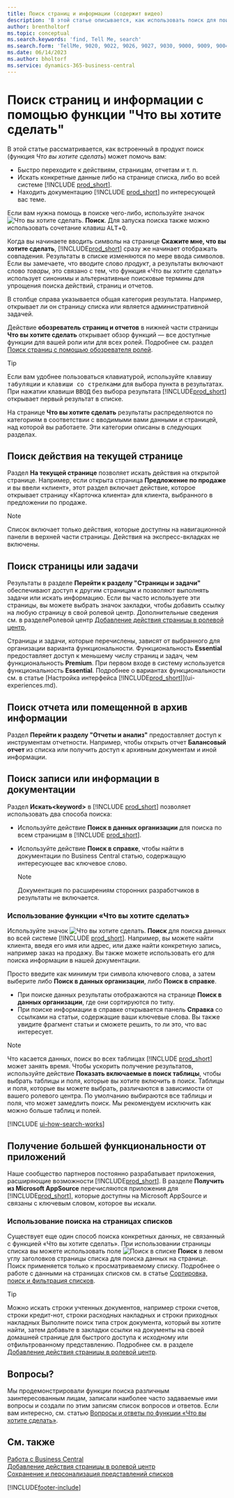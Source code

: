 ```yaml
---
title: Поиск страниц и информации (содержит видео)
description: 'В этой статье описывается, как использовать поиск для поиска действий, страниц, отчетов, документации и данных, а также других приложений и консультативных служб.'
author: brentholtorf
ms.topic: conceptual
ms.search.keywords: 'find, Tell Me, search'
ms.search.form: 'TellMe, 9020, 9022, 9026, 9027, 9030, 9000, 9009, 9004, 9005, 9024, 9006, 9007, 9010, 9016, 9017'
ms.date: 06/14/2023
ms.author: bholtorf
ms.service: dynamics-365-business-central
---
```

# <a name="finding-pages-and-information-with-tell-me"></a>Поиск страниц и информации с помощью функции "Что вы хотите сделать"

В этой статье рассматривается, как встроенный в продукт поиск (функция *Что вы хотите сделать*) может помочь вам: 

* Быстро переходите к действиям, страницам, отчетам и т. п.
* Искать конкретные данные либо на странице списка, либо во всей системе [!INCLUDE [prod_short](includes/prod_short.md)].
* Находить документацию [!INCLUDE [prod_short](includes/prod_short.md)] по интересующей вас теме.

<!-- ![!VIDEO https://go.microsoft.com/fwlink/?linkid=2086048] -->

Если вам нужна помощь в поиске чего-либо, используйте значок ![Что вы хотите сделать.](media/ui-search/search.png "Поиск страницы или отчета") **Поиск**. Для запуска поиска также можно использовать сочетание клавиш <kbd>ALT</kbd>+<kbd>Q</kbd>.

Когда вы начинаете вводить символы на странице **Скажите мне, что вы хотите сделать**, [!INCLUDE[prod_short](includes/prod_short.md)] сразу же начинает отображать совпадения. Результаты в списке изменяются по мере ввода символов. Если вы замечаете, что вводите слово *продукт*, а результаты включают слово *товары*, это связано с тем, что функция «Что вы хотите сделать» использует синонимы и альтернативные поисковые термины для упрощения поиска действий, страниц и отчетов.

В столбце справа указывается общая категория результата. Например, открывает ли он страницу списка или является административной задачей.  

Действие **обозреватель страниц и отчетов** в нижней части страницы **Что вы хотите сделать** открывает обзор функций — все доступные функции для вашей роли или для всех ролей. Подробнее см. раздел [Поиск страниц с помощью обозревателя ролей](ui-role-explorer.md).

> [!TIP]  
> Если вам удобнее пользоваться клавиатурой, используйте <kbd>клавишу табуляции</kbd> и <kbd>клавиши со стрелками</kbd> для выбора пункта в результатах. При нажатии клавиши <kbd>ВВОД</kbd> без выбора результата [!INCLUDE[prod_short](includes/prod_short.md)] открывает первый результат в списке.

На странице **Что вы хотите сделать** результаты распределяются по категориям в соответствии с вводимыми вами данными и страницей, над которой вы работаете. Эти категории описаны в следующих разделах.

## <a name="find-an-action-on-the-current-page"></a>Поиск действия на текущей странице

Раздел **На текущей странице** позволяет искать действия на открытой странице. Например, если открыта страница **Предложение по продаже** и вы ввели «клиент», этот раздел включает действие, которое открывает страницу «Карточка клиента» для клиента, выбранного в предложении по продаже.

> [!NOTE]  
> Список включает только действия, которые доступны на навигационной панели в верхней части страницы. Действия на экспресс-вкладках не включены.  

## <a name="find-a-page-or-a-task"></a>Поиск страницы или задачи

Результаты в разделе **Перейти к разделу "Страницы и задачи"** обеспечивают доступ к другим страницам и позволяют выполнять задачи или искать информацию. Если вы часто используете эти страницы, вы можете выбрать значок закладки, чтобы добавить ссылку на любую страницу в свой ролевой центр. Дополнительные сведения см. в разделеРолевой центр [Добавление действия страницы в ролевой центр](ui-bookmarks.md),

Страницы и задачи, которые перечислены, зависят от выбранного для организации варианта функциональности. Функциональность **Essential** предоставляет доступ к меньшему числу страниц и задач, чем функциональность **Premium**. При первом входе в систему используется функциональность **Essential**. Подробнее о вариантах функциональности см. в статье [Настройка интерфейса [!INCLUDE[prod_short](includes/prod_short.md)]](ui-experiences.md).

## <a name="find-a-report-or-archived-information"></a>Поиск отчета или помещенной в архив информации

Раздел **Перейти к разделу "Отчеты и анализ"** предоставляет доступ к инструментам отчетности. Например, чтобы открыть отчет **Балансовый отчет** из списка или получить доступ к архивным документам и иной информации.  

## <a name="find-a-record-or-search-the-documentation"></a>Поиск записи или информации в документации

Раздел **Искать\<keyword\>** в [!INCLUDE [prod_short](includes/prod_short.md)] позволяет использовать два способа поиска:

* Используйте действие **Поиск в данных организации** для поиска по всем страницам в [!INCLUDE [prod_short](includes/prod_short.md)].
* Используйте действие **Поиск в справке**, чтобы найти в документации по Business Central статью, содержащую интересующее вас ключевое слово.

  > [!NOTE]  
  > Документация по расширениям сторонних разработчиков в результаты не включается.

### <a name="use-tell-me-what-you-want-to-do"></a>Использование функции «Что вы хотите сделать»

Используйте значок ![Что вы хотите сделать.](media/ui-search/search.png "Поиск страницы или отчета") **Поиск** для поиска данных во всей системе [!INCLUDE [prod_short](includes/prod_short.md)]. Например, вы можете найти клиента, введя его имя или адрес, или даже найти конкретную запись, например заказ на продажу. Вы также можете использовать его для поиска информации в нашей документации.

Просто введите как минимум три символа ключевого слова, а затем выберите либо **Поиск в данных организации**, либо **Поиск в справке**.

* При поиске данных результаты отображаются на странице **Поиск в данных организации**, где они сортируются по типу.  
* При поиске информации в справке открывается панель **Справка** со ссылками на статьи, содержащие ваши ключевые слова. Вы также увидите фрагмент статьи и сможете решить, то ли это, что вас интересует.

> [!NOTE]
> Что касается данных, поиск во всех таблицах [!INCLUDE [prod_short](includes/prod_short.md)] может занять время. Чтобы ускорить получение результатов, используйте действие **Показать включаемые в поиск таблицы**, чтобы выбрать таблицы и поля, которые вы хотите включить в поиск. Таблицы и поля, которые вы можете выбрать, различаются в зависимости от вашего ролевого центра. По умолчанию выбираются все таблицы и поля, что может замедлить поиск. Мы рекомендуем исключить как можно больше таблиц и полей.

[!INCLUDE [ui-how-search-works](includes/ui-how-search-works.md)]

## <a name="get-more-functionality-from-apps"></a>Получение большей функциональности от приложений

Наше сообщество партнеров постоянно разрабатывает приложения, расширяющие возможности [!INCLUDE[prod_short](includes/prod_short.md)]. В разделе **Получить из Microsoft AppSource** перечисляются приложения для [!INCLUDE[prod_short](includes/prod_short.md)], которые доступны на Microsoft AppSource и связаны с ключевым словом, которое вы искали.

### <a name="use-search-on-list-pages"></a>Использование поиска на страницах списков

Существует еще один способ поиска конкретных данных, не связанный с функцией «Что вы хотите сделать». При использовании страницы списка вы можете использовать поле ![Поиск в списке](media/ui-search/search-list.png "Значок поиска в списке") **Поиск** в левом углу заголовков страницы списка для поиска данных на странице. Поиск применяется только к просматриваемому списку. Подробнее о работе с данными на страницах списков см. в статье [Сортировка, поиск и фильтрация списков](ui-enter-criteria-filters.md).  

> [!TIP]
> Можно искать строки учтенных документов, например строки счетов, строки кредит-нот, строки расходных накладных и строки приходных накладных Выполните поиск типа строк документа, который вы хотите найти, затем добавьте в закладки ссылки на документы на своей домашней странице для быстрого доступа к исходному или отфильтрованному представлению. Подробнее см. в разделе [Добавление действия страницы в ролевой центр](ui-bookmarks.md).

## <a name="questions"></a>Вопросы?

Мы продемонстрировали функции поиска различным заинтересованным лицам, записали наиболее часто задаваемые ими вопросы и создали по этим записям список вопросов и ответов. Если вам интересно, см. статью [Вопросы и ответы по функции «Что вы хотите сделать»](ui-search-faq.md).

## <a name="see-also"></a>См. также

[Работа с Business Central](ui-work-product.md)  
[Добавление действия страницы в ролевой центр](ui-bookmarks.md)  
[Сохранение и персонализация представлений списков](ui-views.md)  

[!INCLUDE[footer-include](includes/footer-banner.md)]
